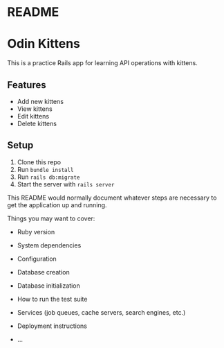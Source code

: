# README

# Odin Kittens

This is a practice Rails app for learning API operations with kittens.

## Features
- Add new kittens
- View kittens
- Edit kittens
- Delete kittens

## Setup
1. Clone this repo
2. Run `bundle install`
3. Run `rails db:migrate`
4. Start the server with `rails server`

This README would normally document whatever steps are necessary to get the
application up and running.

Things you may want to cover:

* Ruby version

* System dependencies

* Configuration

* Database creation

* Database initialization

* How to run the test suite

* Services (job queues, cache servers, search engines, etc.)

* Deployment instructions

* ...
